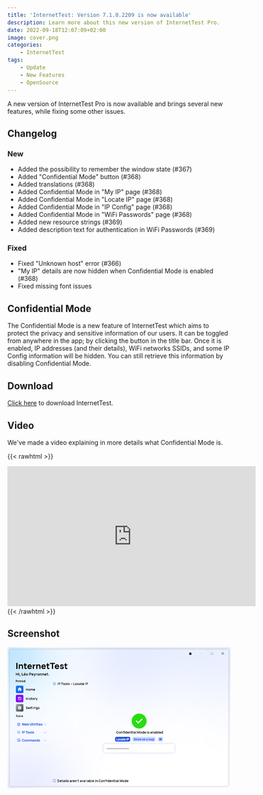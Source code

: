 ```yaml
---
title: 'InternetTest: Version 7.1.0.2209 is now available'
description: Learn more about this new version of InternetTest Pro.
date: 2022-09-18T12:07:09+02:00
image: cover.png
categories:
    - InternetTest
tags:
    - Update
    - New Features
    - OpenSource
---
```

A new version of InternetTest Pro is now available and brings several new features, while fixing some other issues.

## Changelog
### New
- Added the possibility to remember the window state (#367)
- Added "Confidential Mode" button (#368)
- Added translations (#368)
- Added Confidential Mode in "My IP" page (#368)
- Added Confidential Mode in "Locate IP" page (#368)
- Added Confidential Mode in "IP Config" page (#368)
- Added Confidential Mode in "WiFi Passwords" page (#368)
- Added new resource strings (#369)
- Added description text for authentication in WiFi Passwords (#369)

### Fixed
- Fixed "Unknown host" error (#366)
- "My IP" details are now hidden when Confidential Mode is enabled (#368)
- Fixed missing font issues

## Confidential Mode
The Confidential Mode is a new feature of InternetTest which aims to protect the privacy and sensitive information of our users.
It can be toggled from anywhere in the app; by clicking the button in the title bar. Once it is enabled, IP addresses (and their details), WiFi networks SSIDs, and some IP Config information will be hidden. You can still retrieve this information by disabling Confidential Mode.

## Download

[Click here](tinyurl.com/DownloadITP7) to download InternetTest.

## Video
We've made a video explaining in more details what Confidential Mode is.

{{< rawhtml >}}
  <center>
    <iframe width="560" height="315" src="https://www.youtube.com/embed/rZx9S7lp94A" title="YouTube video player" frameborder="0" allow="accelerometer; autoplay; clipboard-write; encrypted-media; gyroscope; picture-in-picture" allowfullscreen></iframe>
  </center>
{{< /rawhtml >}}

## Screenshot
![The new Confidential Mode of InternetTest in action](cover.png)